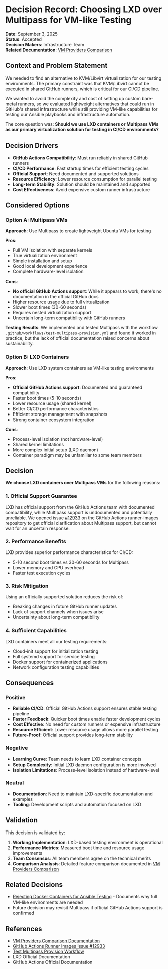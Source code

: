 # Decision Record: Choosing LXD over Multipass for VM-like Testing

**Date**: September 3, 2025  
**Status**: Accepted  
**Decision Makers**: Infrastructure Team  
**Related Documentation**: [VM Providers Comparison](../vm-providers.md)

## Context and Problem Statement

We needed to find an alternative to KVM/Libvirt virtualization for our testing environments. The primary constraint was that KVM/Libvirt cannot be executed in shared GitHub runners, which is critical for our CI/CD pipeline.

We wanted to avoid the complexity and cost of setting up custom bare-metal runners, so we evaluated lightweight alternatives that could run in GitHub's shared infrastructure while still providing VM-like capabilities for testing our Ansible playbooks and infrastructure automation.

The core question was: **Should we use LXD containers or Multipass VMs as our primary virtualization solution for testing in CI/CD environments?**

## Decision Drivers

- **GitHub Actions Compatibility**: Must run reliably in shared GitHub runners
- **CI/CD Performance**: Fast startup times for efficient testing cycles
- **Official Support**: Need documented and supported solutions
- **Resource Efficiency**: Lower resource consumption for parallel testing
- **Long-term Stability**: Solution should be maintained and supported
- **Cost Effectiveness**: Avoid expensive custom runner infrastructure

## Considered Options

### Option A: Multipass VMs

**Approach**: Use Multipass to create lightweight Ubuntu VMs for testing

**Pros**:

- Full VM isolation with separate kernels
- True virtualization environment
- Simple installation and setup
- Good local development experience
- Complete hardware-level isolation

**Cons**:

- **No official GitHub Actions support**: While it appears to work, there's no documentation in the official GitHub docs
- Higher resource usage due to full virtualization
- Slower boot times (30-60 seconds)
- Requires nested virtualization support
- Uncertain long-term compatibility with GitHub runners

**Testing Results**:
We implemented and tested Multipass with the workflow `.github/workflows/test-multipass-provision.yml` and found it worked in practice, but the lack of official documentation raised concerns about sustainability.

### Option B: LXD Containers

**Approach**: Use LXD system containers as VM-like testing environments

**Pros**:

- **Official GitHub Actions support**: Documented and guaranteed compatibility
- Faster boot times (5-10 seconds)
- Lower resource usage (shared kernel)
- Better CI/CD performance characteristics
- Efficient storage management with snapshots
- Strong container ecosystem integration

**Cons**:

- Process-level isolation (not hardware-level)
- Shared kernel limitations
- More complex initial setup (LXD daemon)
- Container paradigm may be unfamiliar to some team members

## Decision

**We choose LXD containers over Multipass VMs** for the following reasons:

### 1. **Official Support Guarantee**

LXD has official support from the GitHub Actions team with documented compatibility, while Multipass support is undocumented and potentially unreliable. We opened issue [#12933](https://github.com/actions/runner-images/issues/12933) on the GitHub Actions runner-images repository to get official clarification about Multipass support, but cannot wait for an uncertain response.

### 2. **Performance Benefits**

LXD provides superior performance characteristics for CI/CD:

- 5-10 second boot times vs 30-60 seconds for Multipass
- Lower memory and CPU overhead
- Faster test execution cycles

### 3. **Risk Mitigation**

Using an officially supported solution reduces the risk of:

- Breaking changes in future GitHub runner updates
- Lack of support channels when issues arise
- Uncertainty about long-term compatibility

### 4. **Sufficient Capabilities**

LXD containers meet all our testing requirements:

- Cloud-init support for initialization testing
- Full systemd support for service testing
- Docker support for containerized applications
- Network configuration testing capabilities

## Consequences

### Positive

- **Reliable CI/CD**: Official GitHub Actions support ensures stable testing pipeline
- **Faster Feedback**: Quicker boot times enable faster development cycles
- **Cost Effective**: No need for custom runners or expensive infrastructure
- **Resource Efficient**: Lower resource usage allows more parallel testing
- **Future-Proof**: Official support provides long-term stability

### Negative

- **Learning Curve**: Team needs to learn LXD container concepts
- **Setup Complexity**: Initial LXD daemon configuration is more involved
- **Isolation Limitations**: Process-level isolation instead of hardware-level

### Neutral

- **Documentation**: Need to maintain LXD-specific documentation and examples
- **Tooling**: Development scripts and automation focused on LXD

## Validation

This decision is validated by:

1. **Working Implementation**: LXD-based testing environment is operational
2. **Performance Metrics**: Measured boot time and resource usage improvements
3. **Team Consensus**: All team members agree on the technical merits
4. **Comparison Analysis**: Detailed feature comparison documented in [VM Providers Comparison](../vm-providers.md)

## Related Decisions

- [Rejecting Docker Containers for Ansible Testing](docker-testing-rejection.md) - Documents why full VM-like environments are needed
- Future decision may revisit Multipass if official GitHub Actions support is confirmed

## References

- [VM Providers Comparison Documentation](../vm-providers.md)
- [GitHub Actions Runner Images Issue #12933](https://github.com/actions/runner-images/issues/12933)
- [Test Multipass Provision Workflow](.github/workflows/test-multipass-provision.yml)
- LXD Official Documentation
- GitHub Actions Official Documentation
